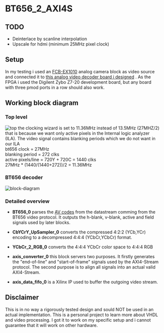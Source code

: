 # BT656_2_AXI4S

## TODO
- Deinterlace by scanline interpolation
- Upscale for hdmi (minimum 25MHz pixel clock)

## Setup
In my testing i used an [FCB-EX1010](https://www.image-sensing-solutions.eu/fcb_ex1010_p.html) analog camera block as video source and connected it to [this analog video decoder board i designed](https://github.com/dylanmsu/ADV7180_to_Pmod) . As the FPGA i used the Digilent Zybo Z7-20 development board, but any board with three pmod ports in a row should also work.

## Working block diagram
### Top level
![top](./img/Block-Diagram-Top.png)
the clocking wizard is set to 11.36MHz instead of 13.5MHz (27MHZ/2) that is because we want only active pixels in the Internal logic analyzer (ILA). The video signal contains blanking periods which we do not want in our ILA <br>
bt656 clock = 27MHz <br>
blanking period = 272 clks <br>
active pixels/line = 720Y + 720C = 1440 clks <br>
27MHz * (1440/(1440+272))/2 = 11.36MHz <br>


### BT656 decoder
![block-diagram](./img/Block-Diagram-BT656-V1.1.png)

### Detailed overview
- **BT656_0** parses the [AV codes](https://techdocs.altium.com/display/FPGA/ITU-R+BT.656+Protocol) from the datastream comming from the BT656 video protocol. It outputs the h-blank, v-blank, active and field signals used by later blocks.

- **CbYCrY_UpSampler_0** converts the compressed 4:2:2 (YCb,YCr) encoding to a decompressed 4:4:4 (YCbCr,YCbCr) format.

- **YCbCr_2_RGB_0** converts the 4:4:4 YCbCr color space to 4:4:4 RGB

- **axis_converter_0** this block servers two purposes. It firstly generates the "end-of-line" and "start-of-frame" signals used by the AXI4-Stream protocol. The second purpose is to align all signals into an actual valid AXI4-Stream. 

- **axis_data_fifo_0** is a Xilinx IP used to buffer the outgoing video stream.

## Disclaimer
This is in no way a rigorously tested design and sould NOT be used in an actual implementation. This is a personal project to learn more about VHDL and video processing. I got it to work on my specific setup and i cannot guarantee that it will work on other hardware.

